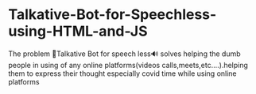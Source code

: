# Talkative-Bot-for-Speechless-using-HTML-and-JS
The problem 🤖Talkative Bot for speech less🔊 solves
helping the dumb people in using of any online platforms(videos calls,meets,etc....).helping them to express their thought especially covid time while using online platforms

